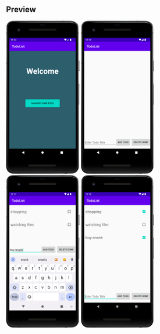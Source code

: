 ## Preview

<img src="assets/Screenshot_20230816_231345.png" width="40%">
<img src="assets/Screenshot_20230816_231455.png" width="40%">
<img src="assets/Screenshot_20230816_231752.png" width="40%">
<img src="assets/Screenshot_20230816_231830.png" width="40%">
